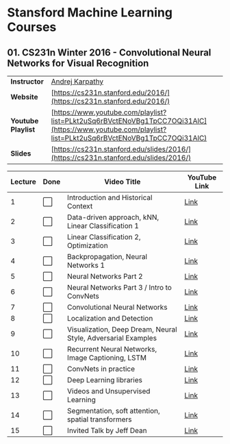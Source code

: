 # Stansford Machine Learning Courses

<!-- 
:white_large_square:
:white_check_mark:
 -->

## 01. CS231n Winter 2016 - Convolutional Neural Networks for Visual Recognition

| | |
|-|-|
| **Instructor**       | [Andrej Karpathy](https://karpathy.ai/)|
| **Website**          | [https://cs231n.stanford.edu/2016/](https://cs231n.stanford.edu/2016/)    |
| **Youtube Playlist** | [https://www.youtube.com/playlist?list=PLkt2uSq6rBVctENoVBg1TpCC7OQi31AlC](https://www.youtube.com/playlist?list=PLkt2uSq6rBVctENoVBg1TpCC7OQi31AlC) |
|**Slides**| [https://cs231n.stanford.edu/slides/2016/](https://cs231n.stanford.edu/slides/2016/)|


| Lecture | Done                  | Video Title                                                               | YouTube Link |
|---------|-----------------------|---------------------------------------------------------------------------|--------------|
| 1       | :white_large_square:  | Introduction and Historical Context                                       | [Link](https://www.youtube.com/watch?v=NfnWJUyUJYU&list=PLkt2uSq6rBVctENoVBg1TpCC7OQi31AlC&index=1) |
| 2       | :white_large_square:  | Data-driven approach, kNN, Linear Classification 1                        | [Link](https://www.youtube.com/watch?v=3zdVZ7tjSYw&list=PLkt2uSq6rBVctENoVBg1TpCC7OQi31AlC&index=2) |
| 3       | :white_large_square:  | Linear Classification 2, Optimization                                     | [Link](https://www.youtube.com/watch?v=7eyZsK6vklU&list=PLkt2uSq6rBVctENoVBg1TpCC7OQi31AlC&index=3) |
| 4       | :white_large_square:  | Backpropagation, Neural Networks 1                                         | [Link](https://www.youtube.com/watch?v=V3alal_qmO4&list=PLkt2uSq6rBVctENoVBg1TpCC7OQi31AlC&index=4) |
| 5       | :white_large_square:  | Neural Networks Part 2                                                    | [Link](https://www.youtube.com/watch?v=JE9Oa80CS7g&list=PLkt2uSq6rBVctENoVBg1TpCC7OQi31AlC&index=5) |
| 6       | :white_large_square:  | Neural Networks Part 3 / Intro to ConvNets                                 | [Link](https://www.youtube.com/watch?v=9WK7PJ2SJxY&list=PLkt2uSq6rBVctENoVBg1TpCC7OQi31AlC&index=6) |
| 7       | :white_large_square:  | Convolutional Neural Networks                                              | [Link](https://www.youtube.com/watch?v=A2YMgVLkrnk&list=PLkt2uSq6rBVctENoVBg1TpCC7OQi31AlC&index=7) |
| 8       | :white_large_square:  | Localization and Detection                                                 | [Link](https://www.youtube.com/watch?v=0miqm-Q4EcU&list=PLkt2uSq6rBVctENoVBg1TpCC7OQi31AlC&index=8) |
| 9       | :white_large_square:  | Visualization, Deep Dream, Neural Style, Adversarial Examples              | [Link](https://www.youtube.com/watch?v=ti-uR5UHcFE&list=PLkt2uSq6rBVctENoVBg1TpCC7OQi31AlC&index=9) |
| 10      | :white_large_square:  | Recurrent Neural Networks, Image Captioning, LSTM                          | [Link](https://www.youtube.com/watch?v=TVgjXKTGKeE&list=PLkt2uSq6rBVctENoVBg1TpCC7OQi31AlC&index=10) |
| 11      | :white_large_square:  | ConvNets in practice                                                       | [Link](https://www.youtube.com/watch?v=vWzEUhY0CxA&list=PLkt2uSq6rBVctENoVBg1TpCC7OQi31AlC&index=11) |
| 12      | :white_large_square:  | Deep Learning libraries                                                    | [Link](https://www.youtube.com/watch?v=CP0QFhoSAX8&list=PLkt2uSq6rBVctENoVBg1TpCC7OQi31AlC&index=12) |
| 13      | :white_large_square:  | Videos and Unsupervised Learning                                           | [Link](https://www.youtube.com/watch?v=n_kLL_F-JDU&list=PLkt2uSq6rBVctENoVBg1TpCC7OQi31AlC&index=13) |
| 14      | :white_large_square:  | Segmentation, soft attention, spatial transformers                         | [Link](https://www.youtube.com/watch?v=EwzY2nG9bxY&list=PLkt2uSq6rBVctENoVBg1TpCC7OQi31AlC&index=14) |
| 15      | :white_large_square:  | Invited Talk by Jeff Dean                                                  | [Link](https://www.youtube.com/watch?v=K8E9zRMsO9s&list=PLkt2uSq6rBVctENoVBg1TpCC7OQi31AlC&index=15) |



